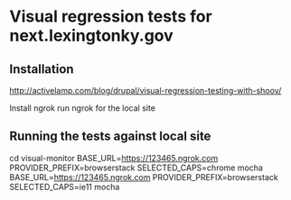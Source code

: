 # Visual regression tests for next.lexingtonky.gov

## Installation

http://activelamp.com/blog/drupal/visual-regression-testing-with-shoov/

Install ngrok
run ngrok for the local site

## Running the tests against local site

cd visual-monitor
BASE_URL=https://123465.ngrok.com PROVIDER_PREFIX=browserstack SELECTED_CAPS=chrome mocha
BASE_URL=https://123465.ngrok.com PROVIDER_PREFIX=browserstack SELECTED_CAPS=ie11 mocha
